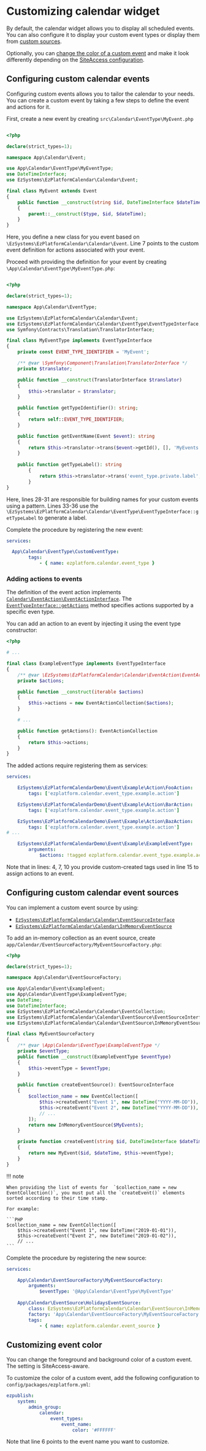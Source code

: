 # Customizing calendar widget

By default, the calendar widget allows you to display all scheduled events.
You can also configure it to display your custom event types or display them from [custom sources](#configuring-custom-calendar-event-sources).

Optionally, you can [change the color of a custom event](#customizing-event-color) and make it look differently depending on the [SiteAccess configuration](../guide/siteaccess.md#configuring-siteaccesses).

## Configuring custom calendar events

Configuring custom events allows you to tailor the calendar to your needs.
You can create a custom event by taking a few steps to define the event and actions for it.

First, create a new event by creating `src\Calendar\EventType\MyEvent.php`

``` PHP hl_lines="7"

<?php

declare(strict_types=1);

namespace App\Calendar\Event;

use App\Calendar\EventType\MyEventType;
use DateTimeInterface;
use EzSystems\EzPlatformCalendar\Calendar\Event;

final class MyEvent extends Event
{
    public function __construct(string $id, DateTimeInterface $dateTime, MyEventType $type)
    {
        parent::__construct($type, $id, $dateTime);
    }
}
```

Here, you define a new class for you event based on `\EzSystems\EzPlatformCalendar\Calendar\Event`.
Line 7 points to the custom event definition for actions associated with your event.

Proceed with providing the definition for your event by creating `\App\Calendar\EventType\MyEventType.php`:

``` PHP hl_lines="28 29 30 31 33 34 35 36"

<?php

declare(strict_types=1);

namespace App\Calendar\EventType;

use EzSystems\EzPlatformCalendar\Calendar\Event;
use EzSystems\EzPlatformCalendar\Calendar\EventType\EventTypeInterface;
use Symfony\Contracts\Translation\TranslatorInterface;

final class MyEventType implements EventTypeInterface
{
    private const EVENT_TYPE_IDENTIFIER = 'MyEvent';

    /** @var \Symfony\Component\Translation\TranslatorInterface */
    private $translator;

    public function __construct(TranslatorInterface $translator)
    {
        $this->translator = $translator;
    }

    public function getTypeIdentifier(): string;
    {
        return self::EVENT_TYPE_IDENTIFIER;
    }

    public function getEventName(Event $event): string
    {
        return $this->translator->trans($event->getId(), [], 'MyEvents');
    }
    
    public function getTypeLabel(): string
        {
            return $this->translator->trans('event_type.private.label', [], 'my_calendar_extension');
        }
}
```
Here, lines 28-31 are responsible for building names for your custom events using a pattern.
Lines 33-36 use the `\EzSystems\EzPlatformCalendar\Calendar\EventType\EventTypeInterface::getTypeLabel` to generate a label.

Complete the procedure by registering the new event:

``` YAML
services:

  App\Calendar\EventType\CustomEventType:
        tags:
            - { name: ezplatform.calendar.event_type }

```

### Adding actions to events

The definition of the event action implements [`Calendar\EventAction\EventActionInterface`](https://github.com/ezsystems/ezplatform-calendar/blob/master/src/lib/Calendar/EventAction/EventActionInterface.php).
The [`EventTypeInterface::getActions`](https://github.com/ezsystems/ezplatform-calendar/blob/b88392263deec46d7603d7ecf67ab9bb908787e0/src/lib/Calendar/EventType/EventTypeInterface.php#L44) 
method specifies actions supported by a specific even type.

You can add an action to an event by injecting it using the event type constructor:

``` PHP
<?php

# ...

final class ExampleEventType implements EventTypeInterface
{
    /** @var \EzSystems\EzPlatformCalendar\Calendar\EventAction\EventActionCollection */
    private $actions;

    public function __construct(iterable $actions)
    {
        $this->actions = new EventActionCollection($actions);
    }

    # ...

    public function getActions(): EventActionCollection
    {
        return $this->actions;
    }
}
```

The added actions require registering them as services:

``` YAML hl_lines="4 7 10 15"
services:

    EzSystems\EzPlatformCalendarDemo\Event\Example\Action\FooAction:
        tags: ['ezplatform.calendar.event_type.example.action']

    EzSystems\EzPlatformCalendarDemo\Event\Example\Action\BarAction:
        tags: ['ezplatform.calendar.event_type.example.action']  

    EzSystems\EzPlatformCalendarDemo\Event\Example\Action\BazAction:
        tags: ['ezplatform.calendar.event_type.example.action']    
# ...

    EzSystems\EzPlatformCalendarDemo\Event\Example\ExampleEventType:
        arguments:
            $actions: !tagged ezplatform.calendar.event_type.example.action
```

Note that in lines: 4, 7, 10 you provide custom-created tags used in line 15 to assign actions to an event.


## Configuring custom calendar event sources

You can implement a custom event source by using:

- [`EzSystems\EzPlatformCalendar\Calendar\EventSourceInterface`](https://github.com/ezsystems/ezplatform-calendar/blob/master/src/lib/Calendar/EventSource/EventSourceInterface.php)
- [`EzSystems\EzPlatformCalendar\Calendar\InMemoryEventSource`](https://github.com/ezsystems/ezplatform-calendar/blob/master/src/lib/Calendar/EventSource/InMemoryEventSource.php)

To add an in-memory collection as an event source, create `app/Calendar/EventSourceFactory/MyEventSourceFactory.php`:

``` PHP hl_lines="26 27 28"
<?php

declare(strict_types=1);

namespace App\Calendar\EventSourceFactory;

use App\Calendar\Event\ExampleEvent;
use App\Calendar\EventType\ExampleEventType;
use DateTime;
use DateTimeInterface;
use EzSystems\EzPlatformCalendar\Calendar\EventCollection;
use EzSystems\EzPlatformCalendar\Calendar\EventSource\EventSourceInterface;
use EzSystems\EzPlatformCalendar\Calendar\EventSource\InMemoryEventSource;

final class MyEventSourceFactory
{
    /** @var \App\Calendar\EventType\ExampleEventType */
    private $eventType;
    public function __construct(ExampleEventType $eventType)
    {
        $this->eventType = $eventType;
    }

    public function createEventSource(): EventSourceInterface
    {
        $collection_name = new EventCollection([
            $this->createEvent("Event 1", new DateTime("YYYY-MM-DD")),
            $this->createEvent("Event 2", new DateTime("YYYY-MM-DD")),
            // ...
        ]);
        return new InMemoryEventSource($MyEvents);
    }

    private function createEvent(string $id, DateTimeInterface $dateTime): MyEvent
    {
        return new MyEvent($id, $dateTime, $this->eventType);
    }
}
```

!!! note

    When providing the list of events for  `$collection_name = new EventCollection()`, you must put all the `createEvent()` elements sorted according to their time stamp.
    
    For example:
    
    ```PHP
    $collection_name = new EventCollection([
        $this->createEvent("Event 1", new DateTime("2019-01-01")),
        $this->createEvent("Event 2", new DateTime("2019-01-02")),
        // ...
    ```
    

Complete the procedure by registering the new source:

``` YAML
services:

    App\Calendar\EventSourceFactory\MyEventSourceFactory:
        arguments:
            $eventType: '@App\Calendar\EventType\MyEventType'
    
    App\Calendar\EventSource\HolidaysEventSource:
        class: EzSystems\EzPlatformCalendar\Calendar\EventSource\InMemoryEventSource
        factory: 'App\Calendar\EventSourceFactory\MyEventSourceFactory:createEventSource'
        tags:
            - { name: ezplatform.calendar.event_source }
```

## Customizing event color

You can change the foreground and background color of a custom event.
The setting is SiteAccess-aware.

To customize the color of a custom event, add the following configuration to `config/packages/ezplatform.yml`:

``` YAML hl_lines="6"
ezpublish:
    system:
        admin_group:
            calendar:
                event_types:
                    event_name:
                        color: '#FFFFFF'
```

Note that line 6 points to the event name you want to customize.



